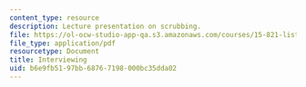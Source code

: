 ```yaml
---
content_type: resource
description: Lecture presentation on scrubbing.
file: https://ol-ocw-studio-app-qa.s3.amazonaws.com/courses/15-821-listening-to-the-customer-fall-2002/b6e9fb5197bb68767198000bc35dda02_prep20for20scrubbing20class.pdf
file_type: application/pdf
resourcetype: Document
title: Interviewing
uid: b6e9fb51-97bb-6876-7198-000bc35dda02
---
```


